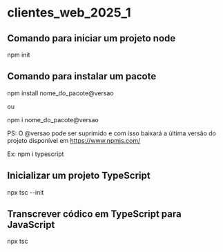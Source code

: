 # clientes_web_2025_1
## Comando para iniciar um projeto node
npm init

## Comando para instalar um pacote

npm install nome_do_pacote@versao

ou 

npm i nome_do_pacote@versao

PS: O @versao pode ser suprimido e com isso baixará a última versão do projeto disponível em https://www.npmjs.com/

Ex: npm i typescript

## Inicializar um projeto TypeScript

npx tsc --init

## Transcrever códico em TypeScript para JavaScript

npx tsc
